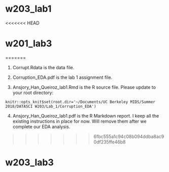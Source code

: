 # w203_lab1
<<<<<<< HEAD
# w201_lab3
=======

1. Corrupt.Rdata is the data file.

2. Corruption_EDA.pdf is the lab 1 assignment file.

3. Ansjory_Han_Queiroz_lab1.Rmd is the R source file. Please update to your root directory:

```{r setup, include=FALSE}
knitr::opts_knit$set(root.dir='~/Documents/UC Berkeley MIDS/Summer 2018/DATASCI W203/Lab_1/Corruption_EDA')
```

4. Ansjory_Han_Queiroz_lab1.pdf is the R Markdown report. I keep all the existing instructions in place for now. Will remove them after we complete our EDA analysis.
>>>>>>> 6fbc555a1c94c08b094ddba8ac90df235ffe46b8
# w203_lab3
